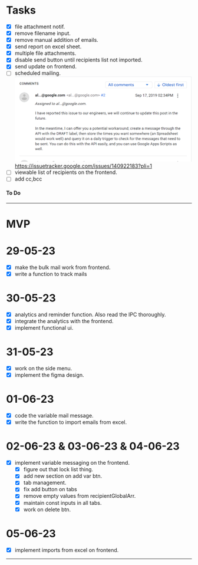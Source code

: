 # Tasks
- [x] file attachment notif.
- [x] remove filename input.
- [x] remove manual addition of emails.
- [x] send report on excel sheet.
- [x] multiple file attachments.
- [x] disable send button until recipients list not imported.
- [x] send update on frontend.
- [ ] scheduled mailing.
![Alt text](image.png)
https://issuetracker.google.com/issues/140922183?pli=1
- [ ] viewable list of recipients on the frontend.
- [ ] add cc,bcc
<!-- - [ ] login auth -->
#### To Do
---------------------------------------------------------------------
# MVP
# 29-05-23
- [x] make the bulk mail work from frontend.
- [x] write a function to track mails 
# 30-05-23
- [x] analytics and reminder function. Also read the IPC thoroughly.
- [x] integrate the analytics with the frontend.
- [x] implement functional ui.
# 31-05-23
- [x] work on the side menu.
- [x] implement the figma design.
# 01-06-23
- [x] code the variable mail message.
- [x] write the function to import emails from excel.
# 02-06-23 & 03-06-23 & 04-06-23
- [x] implement variable messaging on the frontend.
    - [x] figure out that lock list thing.
    - [x] add new section on add var btn.
    - [x] tab management.
    - [x] fix add button on tabs
    - [x] remove empty values from recipientGlobalArr.
    - [x] maintain const inputs in all tabs.
    - [x] work on delete btn.
# 05-06-23
- [x] implement imports from excel on frontend.
----------------------------------------------------------------------
